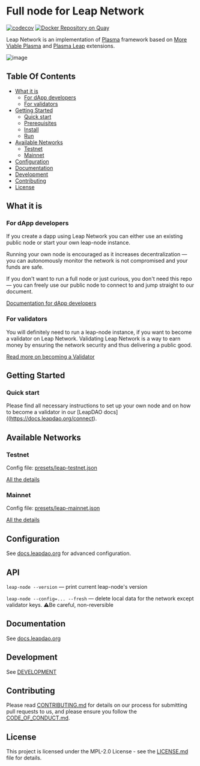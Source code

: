 # Full node for Leap Network

[![codecov](https://codecov.io/gh/leapdao/leap-node/branch/master/graph/badge.svg)](https://codecov.io/gh/leapdao/leap-node)
[![Docker Repository on Quay](https://quay.io/repository/leapdao/leap-node/status "Docker Repository on Quay")](https://quay.io/repository/leapdao/leap-node)

Leap Network is an implementation of [Plasma](http://learnplasma.org) framework based on [More Viable Plasma](https://github.com/omisego/elixir-omg/blob/master/docs/morevp.md) and [Plasma Leap](https://ethresear.ch/t/plasma-leap-a-state-enabled-computing-model-for-plasma/3539) extensions.

![image](https://user-images.githubusercontent.com/163447/70314944-96be4880-1829-11ea-81ef-66a7647af41e.png)

## Table Of Contents

* [What it is](#what-it-is)
  * [For dApp developers](#for-dapp-developers)
  * [For validators](#for-validators)
* [Getting Started](#getting-started)
  * [Quick start](#quick-start)
  * [Prerequisites](#prerequisites)
  * [Install](#install)
  * [Run](#run)
* [Available Networks](#available-networks)
  * [Testnet](#testnet)
  * [Mainnet](#mainnet)
* [Configuration](#configuration)
* [Documentation](#documentation)
* [Development](#development)
* [Contributing](#contributing)
* [License](#license)

## What it is

### For dApp developers

If you create a dapp using Leap Network you can either use an existing public node or start your own leap-node instance.

Running your own node is encouraged as it increases decentralization — you can autonomously monitor the network is not compromised and your funds are safe.

If you don't want to run a full node or just curious, you don't need this repo — you can freely use our public node to connect to and jump straight to our document.

<!-- TODO: better docs -->
[Documentation for dApp developers](https://docs.leapdao.org/)

### For validators

You will definitely need to run a leap-node instance, if you want to become a validator on Leap Network. Validating Leap Network is a way to earn money by ensuring the network security and thus delivering a public good.

<!-- TODO: better docs -->
[Read more on becoming a Validator](https://docs.leapdao.org/connect/#becoming-a-validator)

## Getting Started

### Quick start

Please find all necessary instructions to set up your own node and on how to become a validator in our [LeapDAO docs]((https://docs.leapdao.org/connect).  


## Available Networks

### Testnet

Config file: [presets/leap-testnet.json](presets/leap-testnet.json)

[All the details](https://github.com/leapdao/leap-contracts/releases/tag/testnet)

### Mainnet

Config file: [presets/leap-mainnet.json](presets/leap-mainnet.json)

[All the details](https://github.com/leapdao/leap-contracts/releases/tag/v1.1.0-mainnet-v2)

## Configuration

<!-- TODO: better docs -->
See [docs.leapdao.org](https://docs.leapdao.org/how-to-use/) for advanced configuration.

## API

`leap-node --version` — print current leap-node's version

`leap-node --config=... --fresh` — delete local data for the network except validator keys. ⚠️Be careful, non-reversible

## Documentation

See [docs.leapdao.org](https://docs.leapdao.org)

## Development

See [DEVELOPMENT](DEVELOPMENT.md)

## Contributing

<!-- TODO: proper files -->
Please read [CONTRIBUTING.md](https://github.com/leapdao/meta/blob/master/CONTRIBUTION.md) for details on our process for submitting pull requests to us, and please ensure
you follow the [CODE_OF_CONDUCT.md](https://github.com/leapdao/meta/blob/master/CODE_OF_CONDUCT.md).

## License

This project is licensed under the MPL-2.0 License - see the [LICENSE.md](LICENSE.md) file for details.
